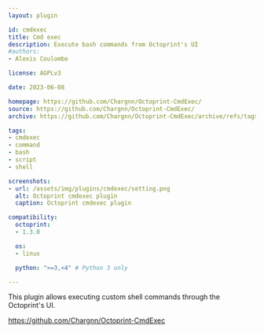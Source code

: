 ```yaml
---
layout: plugin

id: cmdexec
title: Cmd exec
description: Execute bash commands from Octoprint's UI
#authors:
- Alexis Coulombe

license: AGPLv3

date: 2023-06-08

homepage: https://github.com/Chargnn/Octoprint-CmdExec/
source: https://github.com/Chargnn/Octoprint-CmdExec/
archive: https://github.com/Chargnn/Octoprint-CmdExec/archive/refs/tags/1.0.0.zip

tags:
- cmdexec
- command
- bash
- script
- shell

screenshots:
- url: /assets/img/plugins/cmdexec/setting.png
  alt: Octoprint cmdexec plugin
  caption: Octoprint cmdexec plugin

compatibility:
  octoprint:
  - 1.3.0

  os:
  - linux

  python: ">=3,<4" # Python 3 only

---
```


This plugin allows executing custom shell commands through the Octoprint's UI.

https://github.com/Chargnn/Octoprint-CmdExec
